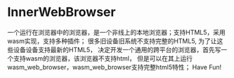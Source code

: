 # InnerWebBrowser
一个运行在浏览器中的浏览器，是一个非线上的本地浏览器；支持HTML5，采用wasm实现，支持多种插件；
很多旧设备旧系统不支持完整的HTML5, 为了让这些设备设备支持最新的HTML5，
决定开发一个通用的跨平台的浏览器，首先写一个支持wasm的浏览器，该浏览器不支持html，
但是可以在其上运行wasm_web_browser，wasm_web_browser支持完整html5特性；
Have Fun!
